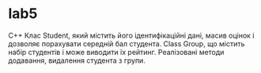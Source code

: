 # lab5
C++
Клас Student, який містить його ідентифікаційні дані, масив оцінок і дозволяє порахувати середній бал студента. Class Group, що містить набір студентів і може виводити їх рейтинг. Реалізовані методи додавання, видалення студента з групи. 
